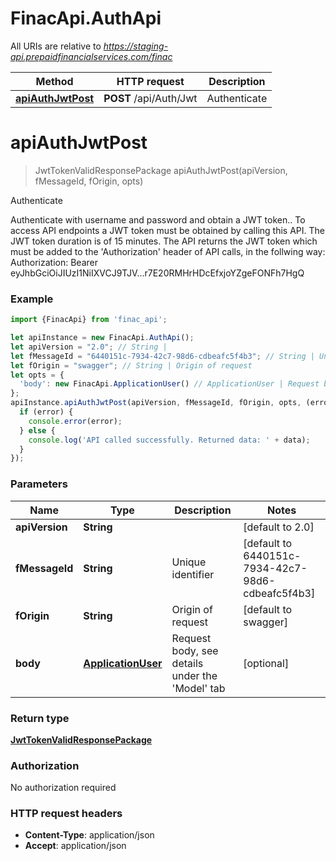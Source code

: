 # FinacApi.AuthApi

All URIs are relative to *https://staging-api.prepaidfinancialservices.com/finac*

Method | HTTP request | Description
------------- | ------------- | -------------
[**apiAuthJwtPost**](AuthApi.md#apiAuthJwtPost) | **POST** /api/Auth/Jwt | Authenticate

<a name="apiAuthJwtPost"></a>
# **apiAuthJwtPost**
> JwtTokenValidResponsePackage apiAuthJwtPost(apiVersion, fMessageId, fOrigin, opts)

Authenticate

Authenticate with username and password and obtain a JWT token..    To access API endpoints a JWT token must be obtained by calling this API. The JWT token duration is of 15 minutes.  The API returns the JWT token which must be added to the &#x27;Authorization&#x27; header of API calls, in the follwing way:        Authorization: Bearer eyJhbGciOiJIUzI1NiIXVCJ9TJV...r7E20RMHrHDcEfxjoYZgeFONFh7HgQ

### Example
```javascript
import {FinacApi} from 'finac_api';

let apiInstance = new FinacApi.AuthApi();
let apiVersion = "2.0"; // String | 
let fMessageId = "6440151c-7934-42c7-98d6-cdbeafc5f4b3"; // String | Unique identifier
let fOrigin = "swagger"; // String | Origin of request
let opts = { 
  'body': new FinacApi.ApplicationUser() // ApplicationUser | Request body, see details under the 'Model' tab
};
apiInstance.apiAuthJwtPost(apiVersion, fMessageId, fOrigin, opts, (error, data, response) => {
  if (error) {
    console.error(error);
  } else {
    console.log('API called successfully. Returned data: ' + data);
  }
});
```

### Parameters

Name | Type | Description  | Notes
------------- | ------------- | ------------- | -------------
 **apiVersion** | **String**|  | [default to 2.0]
 **fMessageId** | **String**| Unique identifier | [default to 6440151c-7934-42c7-98d6-cdbeafc5f4b3]
 **fOrigin** | **String**| Origin of request | [default to swagger]
 **body** | [**ApplicationUser**](ApplicationUser.md)| Request body, see details under the &#x27;Model&#x27; tab | [optional] 

### Return type

[**JwtTokenValidResponsePackage**](JwtTokenValidResponsePackage.md)

### Authorization

No authorization required

### HTTP request headers

 - **Content-Type**: application/json
 - **Accept**: application/json


